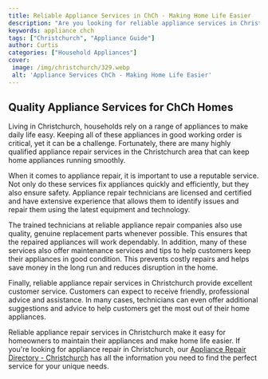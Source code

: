 ```yaml
---
title: Reliable Appliance Services in ChCh - Making Home Life Easier
description: "Are you looking for reliable appliance services in Christchurch Read this blog post to find out how to make your home life easier with reliable appliance services"
keywords: appliance chch
tags: ["Christchurch", "Appliance Guide"]
author: Curtis
categories: ["Household Appliances"]
cover: 
 image: /img/christchurch/329.webp
 alt: 'Appliance Services ChCh - Making Home Life Easier'
---
```

## Quality Appliance Services for ChCh Homes
Living in Christchurch, households rely on a range of appliances to make daily life easy. Keeping all of these appliances in good working order is critical, yet it can be a challenge. Fortunately, there are many highly qualified appliance repair services in the Christchurch area that can keep home appliances running smoothly.

When it comes to appliance repair, it is important to use a reputable service. Not only do these services fix appliances quickly and efficiently, but they also ensure safety. Appliance repair technicians are licensed and certified and have extensive experience that allows them to identify issues and repair them using the latest equipment and technology.

The trained technicians at reliable appliance repair companies also use quality, genuine replacement parts whenever possible. This ensures that the repaired appliances will work dependably. In addition, many of these services also offer maintenance services and tips to help customers keep their appliances in good condition. This prevents costly repairs and helps save money in the long run and reduces disruption in the home.

Finally, reliable appliance repair services in Christchurch provide excellent customer service. Customers can expect to receive friendly, professional advice and assistance. In many cases, technicians can even offer additional suggestions and advice to help customers get the most out of their home appliances.

Reliable appliance repair services in Christchurch make it easy for homeowners to maintain their appliances and make home life easier. If you're looking for appliance repair in Christchurch, our [Appliance Repair Directory - Christchurch](./pages/appliance-repair-technicians/new-zealand/christchurch) has all the information you need to find the perfect service for your unique needs.

